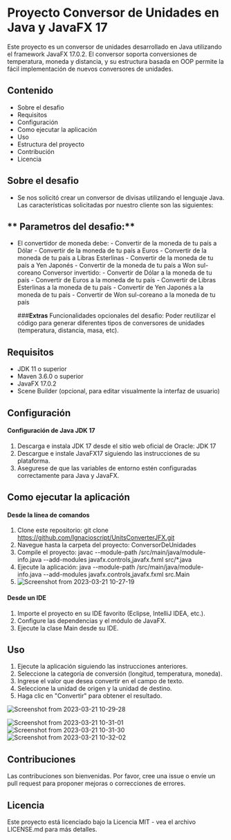# Proyecto Conversor de Unidades en Java y JavaFX 17
Este proyecto es un conversor de unidades desarrollado en Java utilizando el framework JavaFX 17.0.2. El conversor soporta conversiones de temperatura, moneda y distancia, y su estructura basada en OOP permite la fácil implementación de nuevos conversores de unidades.

## Contenido
- Sobre el desafio
- Requisitos
- Configuración
- Como ejecutar la aplicación
- Uso
- Estructura del proyecto
- Contribución
- Licencia


## Sobre el desafio
- Se nos solicitó crear un conversor de divisas utilizando el lenguaje Java. Las características solicitadas por nuestro cliente son las siguientes:

## ** Parametros del desafio:**
- El convertidor de moneda debe:
			- Convertir de la moneda de tu país a Dólar
		   - Convertir de la moneda de tu país  a Euros
       	- Convertir de la moneda de tu país  a Libras Esterlinas
      	 - Convertir de la moneda de tu país  a Yen Japonés
       	- Convertir de la moneda de tu país  a Won sul-coreano
Conversor invertido:
		    - Convertir de Dólar a la moneda de tu país
      	 - Convertir de Euros a la moneda de tu país
       	- Convertir de Libras Esterlinas a la moneda de tu país
      	 - Convertir de Yen Japonés a la moneda de tu país
      	 - Convertir de Won sul-coreano a la moneda de tu país

	###**Extras**
	Funcionalidades opcionales del desafio:	 Poder reutilizar el código para generar diferentes tipos de conversores de unidades (temperatura, distancia, masa, etc). 

## Requisitos
- JDK 11 o superior
- Maven 3.6.0 o superior
- JavaFX 17.0.2
- Scene Builder (opcional, para editar visualmente la interfaz de usuario)

## Configuración
#### Configuración de Java JDK 17
1. Descarga e instala JDK 17 desde el sitio web oficial de Oracle: JDK 17
2. Descargue e instale JavaFX17 siguiendo las instrucciones de su plataforma.
3. Asegurese de que las variables de entorno estén configuradas correctamente para Java y JavaFX.

## Como ejecutar la aplicación
#### Desde la línea de comandos
1. Clone este repositorio: git clone https://github.com/Ignacioscript/UnitsConverterJFX.git
2. Navegue hasta la carpeta del proyecto: ConversorDeUnidades
3. Compile el proyecto: javac --module-path /src/main/java/module-info.java --add-modules javafx.controls,javafx.fxml src/*.java
4. Ejecute la aplicación: java --module-path /src/main/java/module-info.java --add-modules javafx.controls,javafx.fxml src.Main
5. ![Screenshot from 2023-03-21 10-27-19](https://user-images.githubusercontent.com/107491009/226664562-652ebe16-1153-4603-b81d-16a154678567.png)


#### Desde un IDE
1. Importe el proyecto en su IDE favorito (Eclipse, IntelliJ IDEA, etc.).
2. Configure las dependencias y el módulo de JavaFX.
3. Ejecute la clase Main desde su IDE.

## Uso
1. Ejecute la aplicación siguiendo las instrucciones anteriores.
2. Seleccione la categoría de conversión (longitud, temperatura, moneda).
3. Ingrese el valor que desea convertir en el campo de texto.
4. Seleccione la unidad de origen y la unidad de destino.
5. Haga clic en "Convertir" para obtener el resultado.

![Screenshot from 2023-03-21 10-29-28](https://user-images.githubusercontent.com/107491009/226663897-0a9ee7a7-9576-406a-843c-686c9f9959ea.png)

![Screenshot from 2023-03-21 10-31-01](https://user-images.githubusercontent.com/107491009/226663975-519e7a75-dc55-4b73-9e84-738e42e440b3.png)
![Screenshot from 2023-03-21 10-31-30](https://user-images.githubusercontent.com/107491009/226664038-19b6361f-d81c-4e6d-ad20-c3f306545d90.png)
![Screenshot from 2023-03-21 10-32-02](https://user-images.githubusercontent.com/107491009/226664107-768a4307-4b3a-4c12-83e5-637e8a821b3d.png)



## Contribuciones
Las contribuciones son bienvenidas. Por favor, cree una issue o envíe un pull request para proponer mejoras o correcciones de errores.

## Licencia
Este proyecto está licenciado bajo la Licencia MIT - vea el archivo LICENSE.md para más detalles.


